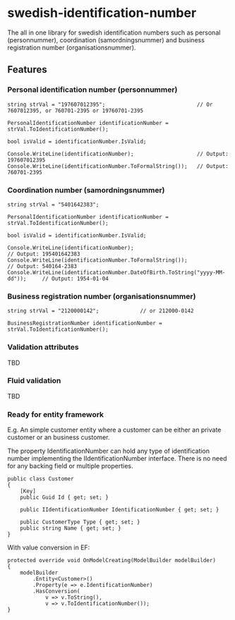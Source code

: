 # swedish-identification-number

The all in one library for swedish identification numbers such as personal (personnummer), coordination (samordningsnummer) and business registration number (organisationsnummer).

## Features

### Personal identification number (personnummer)

```
string strVal = "197607012395";                             // Or 7607012395, or 760701-2395 or 19760701-2395

PersonalIdentificationNumber identificationNumber = strVal.ToIdentificationNumber();

bool isValid = identificationNumber.IsValid;

Console.WriteLine(identificationNumber);                    // Output: 197607012395
Console.WriteLine(identificationNumber.ToFormalString());   // Output: 760701-2395

```

### Coordination number (samordningsnummer)

```
string strVal = "5401642383";

PersonalIdentificationNumber identificationNumber = strVal.ToIdentificationNumber();

bool isValid = identificationNumber.IsValid;

Console.WriteLine(identificationNumber);                                        // Output: 195401642383
Console.WriteLine(identificationNumber.ToFormalString());                       // Output: 540164-2383
Console.WriteLine(identificationNumber.DateOfBirth.ToString("yyyy-MM-dd"));     // Output: 1954-01-04
```

### Business registration number (organisationsnummer)
```
string strVal = "2120000142";             // or 212000-0142

BusinessRegistrationNumber identificationNumber = strVal.ToIdentificationNumber();
```

### Validation attributes
TBD

### Fluid validation
TBD

### Ready for entity framework
E.g. An simple customer entity where a customer can be either an private customer or an business customer.

The property IdentificationNumber can hold any type of identification number implementing the IIdentificationNumber interface. There is no need for any backing field or multiple properties.

```
public class Customer
{
    [Key]
    public Guid Id { get; set; }
    
    public IIdentificationNumber IdentificationNumber { get; set; }
    
    public CustomerType Type { get; set; }
    public string Name { get; set; }
}
```
With value conversion in EF:
```
protected override void OnModelCreating(ModelBuilder modelBuilder)
{
    modelBuilder
        .Entity<Customer>()
        .Property(e => e.IdentificationNumber)
        .HasConversion(
            v => v.ToString(),
            v => v.ToIdentificationNumber());
}
```

